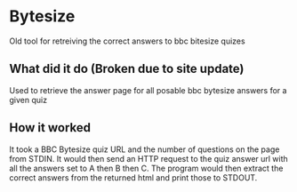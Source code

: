 # Bytesize
Old tool for retreiving the correct answers to bbc bitesize quizes

## What did it do (Broken due to site update)

Used to retrieve the answer page for all posable bbc bytesize answers for a given quiz

## How it worked

It took a BBC Bytesize quiz URL and the number of questions on the page from STDIN.
It would then send an HTTP request to the quiz answer url with all the answers set to A then B then C.
The program would then extract the correct answers from the returned html and print those to STDOUT.
